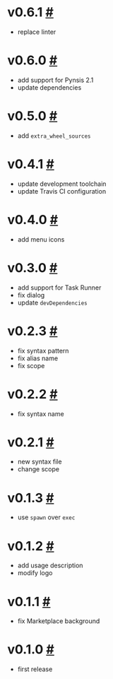 # v0.6.1 [#](https://github.com/idleberg/vscode-pynsist/releases/tag/0.6.1)

- replace linter

# v0.6.0 [#](https://github.com/idleberg/vscode-pynsist/releases/tag/0.6.0)

- add support for Pynsis 2.1
- update dependencies

# v0.5.0 [#](https://github.com/idleberg/vscode-pynsist/releases/tag/0.5.0)

- add `extra_wheel_sources`

# v0.4.1 [#](https://github.com/idleberg/vscode-pynsist/releases/tag/0.4.1)

- update development toolchain
- update Travis CI configuration

# v0.4.0 [#](https://github.com/idleberg/vscode-pynsist/releases/tag/0.4.0)

- add menu icons

# v0.3.0 [#](https://github.com/idleberg/vscode-pynsist/releases/tag/0.3.0)

- add support for Task Runner
- fix dialog
- update `devDependencies`

# v0.2.3 [#](https://github.com/idleberg/vscode-pynsist/releases/tag/0.2.3)

- fix syntax pattern
- fix alias name
- fix scope

# v0.2.2 [#](https://github.com/idleberg/vscode-pynsist/releases/tag/0.2.2)

- fix syntax name

# v0.2.1 [#](https://github.com/idleberg/vscode-pynsist/releases/tag/0.2.1)

- new syntax file
- change scope

# v0.1.3 [#](https://github.com/idleberg/vscode-pynsist/releases/tag/0.1.3)

- use `spawn` over `exec`

# v0.1.2 [#](https://github.com/idleberg/vscode-pynsist/releases/tag/0.1.2)

- add usage description
- modify logo

# v0.1.1 [#](https://github.com/idleberg/vscode-pynsist/releases/tag/0.1.1)

- fix Marketplace background

# v0.1.0 [#](https://github.com/idleberg/vscode-pynsist/releases/tag/0.1.0)

- first release

